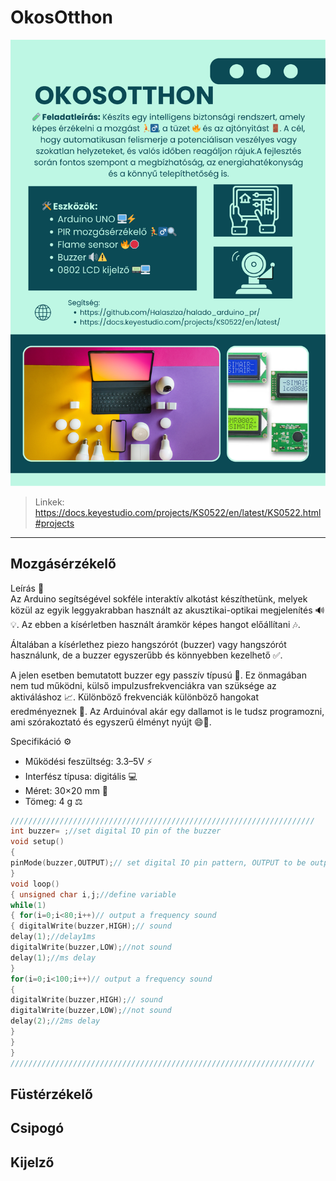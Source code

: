 # OkosOtthon

![Plakát](okosotthon.png)

> Linkek: https://docs.keyestudio.com/projects/KS0522/en/latest/KS0522.html#projects

---
## Mozgásérzékelő

Leírás 📄   
Az Arduino segítségével sokféle interaktív alkotást készíthetünk, melyek közül az egyik leggyakrabban használt az akusztikai-optikai megjelenítés 🔊💡. Az ebben a kísérletben használt áramkör képes hangot előállítani 🎶.

Általában a kísérlethez piezo hangszórót (buzzer) vagy hangszórót használunk, de a buzzer egyszerűbb és könnyebben kezelhető ✅.

A jelen esetben bemutatott buzzer egy passzív típusú 🔌. Ez önmagában nem tud működni, külső impulzusfrekvenciákra van szüksége az aktiváláshoz 📈. Különböző frekvenciák különböző hangokat eredményeznek 🎵. Az Arduinóval akár egy dallamot is le tudsz programozni, ami szórakoztató és egyszerű élményt nyújt 😄🎼.

Specifikáció ⚙️
- Működési feszültség: 3.3–5V ⚡
- Interfész típusa: digitális 💻
- Méret: 30×20 mm 📏
- Tömeg: 4 g ⚖️

``` cpp
////////////////////////////////////////////////////////////////////
int buzzer= ;//set digital IO pin of the buzzer
void setup() 
{ 
pinMode(buzzer,OUTPUT);// set digital IO pin pattern, OUTPUT to be output 
} 
void loop() 
{ unsigned char i,j;//define variable
while(1) 
{ for(i=0;i<80;i++)// output a frequency sound
{ digitalWrite(buzzer,HIGH);// sound
delay(1);//delay1ms 
digitalWrite(buzzer,LOW);//not sound
delay(1);//ms delay 
} 
for(i=0;i<100;i++)// output a frequency sound
{ 
digitalWrite(buzzer,HIGH);// sound
digitalWrite(buzzer,LOW);//not sound
delay(2);//2ms delay 
}
} 
} 
////////////////////////////////////////////////////////////////////
```


## Füstérzékelő


## Csipogó


## Kijelző
